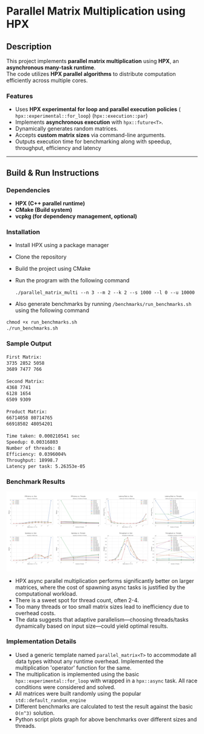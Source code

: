 # Parallel Matrix Multiplication using HPX

## Description
This project implements **parallel matrix multiplication** using **HPX**, an **asynchronous many-task runtime**.  
The code utilizes **HPX parallel algorithms** to distribute computation efficiently across multiple cores.

### **Features**
- Uses **HPX experimental for loop and parallel execution policies** (` hpx::experimental::for_loop`) (`hpx::execution::par`)
- Implements **asynchronous execution** with `hpx::future<T>`.
- Dynamically generates random matrices.
- Accepts **custom matrix sizes** via command-line arguments.
- Outputs execution time for benchmarking along with speedup, throughput, efficiency and latency
---

## **Build & Run Instructions**
### **Dependencies**
- **HPX (C++ parallel runtime)**
- **CMake (Build system)**
- **vcpkg (for dependency management, optional)**

### **Installation**
- Install HPX using a package manager
- Clone the repository
- Build the project using CMake
- Run the program with the following command
  
  `./parallel_matrix_multi --n 3 --m 2 --k 2 --s 1000 --l 0 --u 10000`
- Also generate benchmarks by running `/benchmarks/run_benchmarks.sh` using the following command
```
chmod +x run_benchmarks.sh
./run_benchmarks.sh  
```

### **Sample Output**
```
First Matrix:
3735 2852 5058 
3689 7477 766 

Second Matrix:
4368 7741 
6128 1654 
6509 9309 

Product Matrix:
66714058 80714765 
66918502 48054201 

Time taken: 0.000210541 sec
Speedup: 0.00316803
Number of threads: 8
Efficiency: 0.0396004%
Throughput: 18998.7
Latency per task: 5.26353e-05
```

### **Benchmark Results**
![img.png](benchmarks/example_benchmark_graph.png)
- HPX async parallel multiplication performs significantly better on larger matrices, where the cost of spawning async tasks is justified by the computational workload.
- There is a sweet spot for thread count, often 2-4.
- Too many threads or too small matrix sizes lead to inefficiency due to overhead costs.
- The data suggests that adaptive parallelism—choosing threads/tasks dynamically based on input size—could yield optimal results.

### **Implementation Details**
- Used a generic template named `parallel_matrix<T>` to accommodate all data types without any runtime overhead. Implemented the multiplication 'operator' function for the same.
- The multiplication is implemented using the basic `hpx::experimental::for_loop` with wrapped in a `hpx::async` task. All race conditions were considered and solved.
- All matrices were built randomly using the popular `std::default_random_engine`
- Different benchmarks are calculated to test the result against the basic `O(n^3)` solution.
- Python script plots graph for above benchmarks over different sizes and threads.